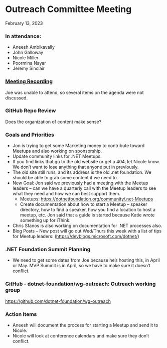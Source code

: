 # Outreach Committee Meeting

February 13, 2023

### In attendance:

* Aneesh Ambikavally
* John Galloway
* Nicole Miller
* Poormina Nayar
* Jeremy Sinclair

### [Meeting Recording](https://dotnetfoundation.sharepoint.com/:v:/g/EQvx2bwSi1lBo_rNryFfb_sBGEvwvFq1EpM_7-VbjmxHDg?e=kNzrA0)

Joe was unable to attend, so several items on the agenda were not discussed.

### GitHub Repo Review

Does the organization of content make sense?

### Goals and Priorities

* Jon is trying to get some Marketing money to contribute toward Meetups and also working on sponsorship.
* Update community links for .NET Meetups.
* If you find links that go to the old website or get a 404, let Nicole know.  We don’t want to lose anything that anyone put in previously.
* The old site still runs, and its address is the old .net foundation.  We should be able to grab some content if we need to.
* New Goal: Jon said we previously had a meeting with the Meetup leaders – can we have a quarterly call with the Meetup leaders to see what they need and how we can best support them.
  * Meetups: <https://dotnetfoundation.org/community/.net-Meetups>
  * Create documentation about how to start a Meetup – speaker directory, how to find a speaker, how you find a location to host a meetup, etc. Jon said that a guide is started because Katie wrote something up for iThink.
* Chris Sfanos is also working on documentation for .NET processes also.
* Blog Posts – New post will go out Wed/Thurs this week with a list of tips for Meetup leaders: (https://devblogs.microsoft.com/dotnet/)

### .NET Foundation Summit Planning

* We need to get some dates from Joe because he’s hosting this, in April or May.  MVP Summit is in April, so we have to make sure it doesn’t conflict.

### GitHub - dotnet-foundation/wg-outreach: Outreach working group

<https://github.com/dotnet-foundation/wg-outreach>

### Action Items

* Aneesh will document the process for starting a Meetup and send it to Nicole.
* Nicole will look at conference calendars and make sure they don’t conflict.
